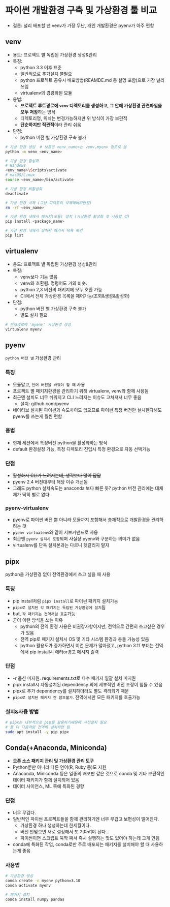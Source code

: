 # 파이썬 개발환경 구축 및 가상환경 툴 비교

- 결론: 널리 배포할 땐 venv가 가장 무난, 개인 개발환경은 pyenv가 아주 편함

## venv

- 용도: 프로젝트 별 독립된 가상환경 생성&관리
- 특징:
  - python 3.3 이후 표준
  - 일반적으로 추가설치 불필요
  - python 프로젝트 공유시 배포방법(REAMDE.md 등 설명 포함)으로 가장 널리 쓰임
  - virtualenv의 경량화된 모듈
- 용법:
  - **프로젝트 루트경로에 `venv` 디렉토리를 생성하고, 그 안에 가상환경 관련파일을 모두 저장**하는 방식
  - 디렉토리명, 위치는 변경가능하지만 위 방식이 가장 보편적
  - **단순하지만 직관적**이라 관리 쉬움
- 단점:
  - python 버전 별 가상환경 구축 불가

```sh
# 가상 환경 생성  # 보통은 <env_name>는 venv,myenv 정도로 씀
python -m venv <env_name>

# 가상 환경 활성화
# Windows
<env_name>\Scripts\activate
# macOS/Linux
source <env_name>/bin/activate

# 가상 환경 비활성화
deactivate

# 가상 환경 삭제 (그냥 디렉토리 삭제해버리면됨)
rm -rf <env_name>

# 가상 환경 내에서 패키지(모듈) 설치 (가상환경 활성화 후 사용할 것)
pip install <package_name>

# 가상 환경 내에서 설치된 패키지 목록 확인
pip list
```

## virtualenv

- 용도: 프로젝트 별 독립된 가상환경 생성&관리
- 특징:
  - venv보다 기능 많음
  - venv와 호환됨. 명령어도 거의 비슷.
  - python 2,3 버전의 패키지에 모두 호환 가능
  - Cli에서 전체 가상환경 목록을 제어가능(조회&생성&활성화)
- 단점:
  - python 버전 별 가상환경 구축 불가
  - 별도 설치 필요

```sh
# 현재경로에 'myenv' 가상환경 생성
virtualenv myenv
```

## pyenv

`python 버전 별` 가상환경 관리

### 특징

- 모듈말고, `언어 버전을 바꿔야 할 때` 사용
- 프로젝트 별 패키지환경을 관리하기 위해 virtualenv, venv와 함께 사용됨
- 최근엔 설치도 너무 쉬워지고 CLI 느려지는 이슈도 고쳐져셔 너무 좋음
  - 설치: github.com/pyenv
- 네이티브 설치된 파이썬과 속도차이도 없으므로 파이썬 특정 버전만 설치한다해도 pyenv를 쓰는게 훨씬 편함

### 용법

- 현재 세션에서 특정버전 python을 활성화하는 방식
- default 환경설정 가능, 특정 디렉토리 진입시 특정 환경으로 자동 선택가능

### 단점

- ~~활성화시 CLI가 느려지는데, 생각보다 많이 답답~~
- pyenv 2.4 버전대부터 해당 이슈 개선됨
- 그래도 python 설치속도는 anaconda 보다 빠른 듯? python 버전 관리에는 대체제가 딱히 별로 없다.

### pyenv-virtualenv

- pyenv로 파이썬 버전 뿐 아니라 모듈까지 포함해서 총체적으로 개발환경을 관리하려는 것
- `pyenv virtualenv`와 같이 서브커맨드로 사용
- 최근엔 `pyenv 설치시 포함`되며 사실상 pyenv와 구분하는 의미가 없음
- virtualenv를 단독 설치본과는 다르니 헷갈리지 말자

## pipx

python을 가상환경 없이 전역환경에서 쓰고 싶을 때 사용

### 특징

- pip install처럼 `pipx install`로 파이썬 패키지 설치가능
- `pipx로 설치된 각 패키지는 독립된 가상환경에 설치`됨
- but, `각 패키지는 전역처럼 호출`가능
- 굳이 이런 방식을 쓰는 이유
  - python의 전역 환경 사용은 비권장사항이지만, 전역으로 간편히 쓰고싶은 경우가 있음
  - 전역 pip로 패키지 설치시 OS 및 기타 시스템 환경과 충돌 가능성 있음
  - python 활용도가 증가하면서 이런 문제가 많아졌고, python 3.11 부터는 전역에서 pip install시 에러or경고 메시지 출력

### 단점

- -r 옵션 미지원. requirements.txt로 다수 패키지 일괄 설치 미지원
- pipx install시 자동설치된 dependency 외에 세부적인 버전 조정이 힘들 수 있음
- pipx로 추가 dependency를 설치하더라도 별도 격리되기 때문
- `pipx로 설치된 패키지 간 참조불가`. 전역에서만 모든 패키지를 호출가능

### 설치&사용 방법

```sh
# pipx는 내부적으로 pip를 활용하기때문에 사전설치 필요
# 둘 다 다음처럼 전역에 설치하면 됨
sudo apt install -y pip pipx
```

## Conda(+Anaconda, Miniconda)

- **오픈 소스 패키지 관리 및 가상환경 관리 도구**
- Python뿐만 아니라 다른 언어(R, Ruby 등)도 지원
- Anaconda, Miniconda 등은 일종의 배포판 같은 것으로 conda 및 기타 보편적인 데이터 패키지가 함께 설치되어 있음
- 데이터 사이언스, ML 쪽에 특화된 경향

### 단점

- 너무 무겁다.
- 일반적인 파이썬 프로젝트들을 함께 관리하기엔 너무 무겁고 보편성이 떨어진다.
  - 가상환경 하나 생성하는데 한세월이다.
  - 버전 안맞으면 새로 설정해서 또 기다려야 된다...
  - 파이썬이면 스크립트 뚝딱 짜서 즉시 실행하는 맛도 있어야 하는데 그게 안됨
- conda에 특화된 작업, conda로만 주로 배포되는 패키지를 설치해야 할 때 사용하는게 좋음

### 사용법

```bash
# 가상환경 생성
conda create -n myenv python=3.10
conda activate myenv

# 패키지 설치
conda install numpy pandas